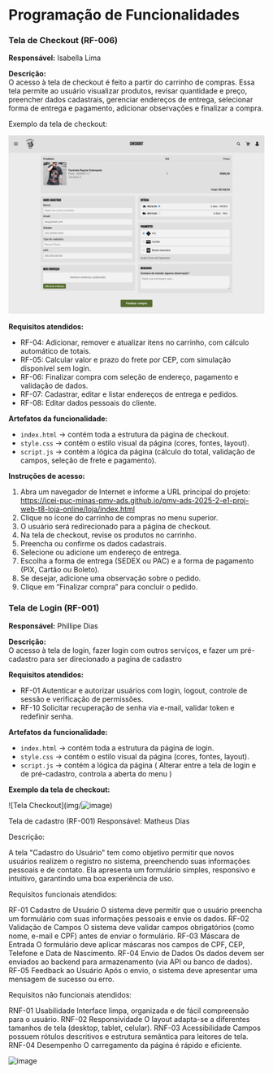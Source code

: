 # Programação de Funcionalidades

### Tela de Checkout (RF-006)  
**Responsável:** Isabella Lima

**Descrição:**  
O acesso à tela de checkout é feito a partir do carrinho de compras. Essa tela permite ao usuário visualizar produtos, revisar quantidade e preço, preencher dados cadastrais, gerenciar endereços de entrega, selecionar forma de entrega e pagamento, adicionar observações e finalizar a compra. 

Exemplo da tela de checkout:

![Tela Checkout](img/screencapture-checkout.png)

**Requisitos atendidos:**  
- RF-04: Adicionar, remover e atualizar itens no carrinho, com cálculo automático de totais.  
- RF-05: Calcular valor e prazo do frete por CEP, com simulação disponível sem login.  
- RF-06: Finalizar compra com seleção de endereço, pagamento e validação de dados.  
- RF-07: Cadastrar, editar e listar endereços de entrega e pedidos. 
- RF-08: Editar dados pessoais do cliente.  

**Artefatos da funcionalidade:**  
- `index.html` → contém toda a estrutura da página de checkout.  
- `style.css` → contém o estilo visual da página (cores, fontes, layout).  
- `script.js` → contém a lógica da página (cálculo do total, validação de campos, seleção de frete e pagamento).  

**Instruções de acesso:**  
1. Abra um navegador de Internet e informe a URL principal do projeto:  
https://icei-puc-minas-pmv-ads.github.io/pmv-ads-2025-2-e1-proj-web-t8-loja-online/loja/index.html
2. Clique no ícone do carrinho de compras no menu superior.  
3. O usuário será redirecionado para a página de checkout.  
4. Na tela de checkout, revise os produtos no carrinho.  
5. Preencha ou confirme os dados cadastrais.  
6. Selecione ou adicione um endereço de entrega.  
7. Escolha a forma de entrega (SEDEX ou PAC) e a forma de pagamento (PIX, Cartão ou Boleto).  
8. Se desejar, adicione uma observação sobre o pedido.  
9. Clique em “Finalizar compra” para concluir o pedido.


### Tela de Login (RF-001)  
**Responsável:** Phillipe Dias

**Descrição:**  
O acesso à tela de login, fazer login com outros serviços, e fazer um pré-cadastro para ser direcionado a pagina de cadastro

**Requisitos atendidos:** 
- RF-01	Autenticar e autorizar usuários com login, logout, controle de sessão e verificação de permissões.
- RF-10	Solicitar recuperação de senha via e-mail, validar token e redefinir senha.


**Artefatos da funcionalidade:**  
- `index.html` → contém toda a estrutura da página de login.  
- `style.css` → contém o estilo visual da página (cores, fontes, layout).  
- `script.js` → contém a lógica da página ( Alterar entre a tela de login e de pré-cadastro, controla a aberta do menu )


**Exemplo da tela de checkout:**

![Tela Checkout](img/<img width="1366" height="768" alt="image" src="https://github.com/user-attachments/assets/03f99be8-1149-4495-8a22-a6136410b6e9" />)

Tela de cadastro (RF-001)
Responsável: Matheus Dias

Descrição:

A tela "Cadastro do Usuário" tem como objetivo permitir que novos usuários realizem o registro no sistema, preenchendo suas informações pessoais e de contato.
Ela apresenta um formulário simples, responsivo e intuitivo, garantindo uma boa experiência de uso.

Requisitos funcionais atendidos:

RF-01	Cadastro de Usuário	O sistema deve permitir que o usuário preencha um formulário com suas informações pessoais e envie os dados.
RF-02	Validação de Campos	O sistema deve validar campos obrigatórios (como nome, e-mail e CPF) antes de enviar o formulário.
RF-03	Máscara de Entrada	O formulário deve aplicar máscaras nos campos de CPF, CEP, Telefone e Data de Nascimento.
RF-04	Envio de Dados	Os dados devem ser enviados ao backend para armazenamento (via API ou banco de dados).
RF-05	Feedback ao Usuário	Após o envio, o sistema deve apresentar uma mensagem de sucesso ou erro.

Requisitos não funcionais atendidos:

RNF-01	Usabilidade	Interface limpa, organizada e de fácil compreensão para o usuário.
RNF-02	Responsividade	O layout adapta-se a diferentes tamanhos de tela (desktop, tablet, celular).
RNF-03	Acessibilidade	Campos possuem rótulos descritivos e estrutura semântica para leitores de tela.
RNF-04	Desempenho	O carregamento da página é rápido e eficiente.


<img width="1914" height="870" alt="image" src="https://github.com/user-attachments/assets/60914ab9-ec22-46e0-bef5-c416a029f24c" />




